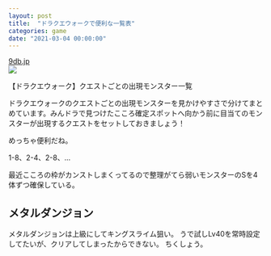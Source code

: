 ```yaml
---
layout: post
title:  "ドラクエウォークで便利な一覧表"
categories: game
date: "2021-03-04 00:00:00"
---
```




<div class="card">
  <a href="https://9db.jp/dqwalk/data/807"></a>
  <div class="card__header">
    <a href="https://9db.jp/dqwalk/data/807">9db.jp</a>
  </div>
  <div class="card__image">
    <img src="https://s.9db.jp/dqwalk/data/img0/img807_1.jpg?5d0">
  </div>
  <div class="card__title">
    <p>【ドラクエウォーク】クエストごとの出現モンスター一覧</p>
  </div>
  <div class="card__description">
    <p>ドラクエウォークのクエストごとの出現モンスターを見かけやすさで分けてまとめています。みんドラで見つけたこころ確定スポットへ向かう前に目当てのモンスターが出現するクエストをセットしておきましょう！</p>
  </div>
</div>



めっちゃ便利だね。

1-8、2-4、2-8、...

最近こころの枠がカンストしまくってるので整理がてら弱いモンスターのSを4体ずつ確保している。

## メタルダンジョン

メタルダンジョンは上級にしてキングスライム狙い。
うで試しLv40を常時設定してたいが、クリアしてしまったからできない。
ちくしょう。

